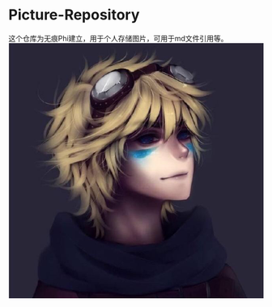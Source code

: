 # Picture-Repository
这个仓库为无痕Phi建立，用于个人存储图片，可用于md文件引用等。
![touxiang](https://github.com/WuhenPhi/Picture-Repository/blob/master/MD/0.jpg?raw=true)
